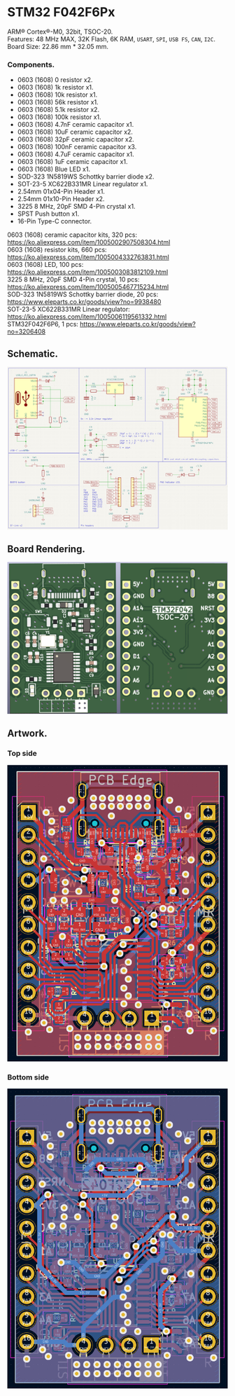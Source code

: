 # STM32 F042F6Px
ARM® Cortex®-M0, 32bit, TSOC-20.<br />
Features: 48 MHz MAX, 32K Flash, 6K RAM, `USART`, `SPI`, `USB FS`, `CAN`, `I2C`.<br/>
Board Size: 22.86 mm * 32.05 mm.<br />

### Components.
* 0603 (1608) 0 resistor x2.
* 0603 (1608) 1k resistor x1.
* 0603 (1608) 10k resistor x1.
* 0603 (1608) 56k resistor x1.
* 0603 (1608) 5.1k resistor x2.
* 0603 (1608) 100k resistor x1.
* 0603 (1608) 4.7nF ceramic capacitor x1.
* 0603 (1608) 10uF ceramic capacitor x2.
* 0603 (1608) 32pF ceramic capacitor x2.
* 0603 (1608) 100nF ceramic capacitor x3.
* 0603 (1608) 4.7uF ceramic capacitor x1.
* 0603 (1608) 1uF ceramic capacitor x1.
* 0603 (1608) Blue LED x1.
* SOD-323 1N5819WS Schottky barrier diode x2.
* SOT-23-5 XC622B331MR Linear regulator x1.
* 2.54mm 01x04-Pin Header x1.
* 2.54mm 01x10-Pin Header x2.
* 3225 8 MHz, 20pF SMD 4-Pin crystal x1.
* SPST Push button x1.
* 16-Pin Type-C connector.

0603 (1608) ceramic capacitor kits, 320 pcs: https://ko.aliexpress.com/item/1005002907508304.html<br />
0603 (1608) resistor kits, 660 pcs: https://ko.aliexpress.com/item/1005004332763831.html<br />
0603 (1608) LED, 100 pcs: https://ko.aliexpress.com/item/1005003083812109.html<br />
3225 8 MHz, 20pF SMD 4-Pin crystal, 10 pcs: https://ko.aliexpress.com/item/1005005467715234.html<br />
SOD-323 1N5819WS Schottky barrier diode, 20 pcs: https://www.eleparts.co.kr/goods/view?no=9938480<br />
SOT-23-5 XC622B331MR Linear regulator: https://ko.aliexpress.com/item/1005006119561332.html<br />
STM32F042F6P6, 1 pcs: https://www.eleparts.co.kr/goods/view?no=3206408<br />

## Schematic.
![STM32F042F6Px](https://github.com/jay94ks/elecdev/blob/main/stm32/f042f6/v1/STM32F042F6Px.png)

## Board Rendering.
![STM32F042F6Px](https://github.com/jay94ks/elecdev/blob/main/stm32/f042f6/v1/STM32F042F6Px_BRD.png)

## Artwork.
### Top side
![STM32F042F6Px](https://github.com/jay94ks/elecdev/blob/main/stm32/f042f6/v1/STM32F042F6Px_TOP.png)

### Bottom side
![STM32F042F6Px](https://github.com/jay94ks/elecdev/blob/main/stm32/f042f6/v1/STM32F042F6Px_BOT.png)
